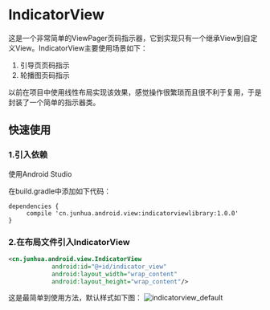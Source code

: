 # IndicatorView
这是一个非常简单的ViewPager页码指示器，它到实现只有一个继承View到自定义View。IndicatorView主要使用场景如下：
1. 引导页页码指示
2. 轮播图页码指示

以前在项目中使用线性布局实现该效果，感觉操作很繁琐而且很不利于复用，于是封装了一个简单的指示器类。

## 快速使用

### 1.引入依赖

使用Android Studio

在build.gradle中添加如下代码：
```
dependencies {
     compile 'cn.junhua.android.view:indicatorviewlibrary:1.0.0'
}
```


### 2.在布局文件引入IndicatorView

```xml
<cn.junhua.android.view.IndicatorView
            android:id="@+id/indicator_view"
            android:layout_width="wrap_content"
            android:layout_height="wrap_content"/>
```

这是最简单到使用方法，默认样式如下图：
![indicatorview_default](https://github.com/JunhuaLin/IndicatorView/tree/master/photo/indicatorview_default.png)

